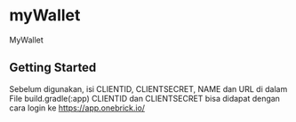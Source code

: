 # myWallet

MyWallet

## Getting Started

Sebelum digunakan, isi CLIENTID, CLIENTSECRET, NAME dan URL di dalam File build.gradle(:app)
CLIENTID dan CLIENTSECRET bisa didapat dengan cara login ke https://app.onebrick.io/
